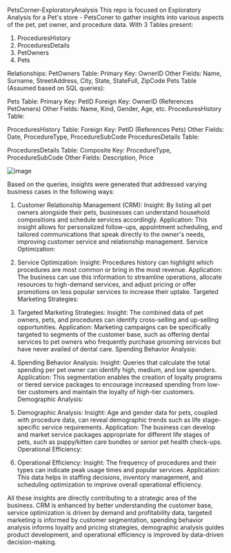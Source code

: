 PetsCorner-ExploratoryAnalysis
This repo is focused on Exploratory Analysis for a Pet's store - PetsConer to gather insights into various aspects of the pet, pet owner, and procedure data.
With 3 Tables present: 
1. ProceduresHistory
2. ProceduresDetails
3. PetOwners
4. Pets

Relationships:
PetOwners Table:
Primary Key: OwnerID
Other Fields: Name, Surname, StreetAddress, City, State, StateFull, ZipCode
Pets Table (Assumed based on SQL queries):

Pets Table: 
Primary Key: PetID
Foreign Key: OwnerID (References PetOwners)
Other Fields: Name, Kind, Gender, Age, etc.
ProceduresHistory Table:

ProceduresHistory Table:
Foreign Key: PetID (References Pets)
Other Fields: Date, ProcedureType, ProcedureSubCode
ProceduresDetails Table:

ProceduresDetails Table:
Composite Key: ProcedureType, ProcedureSubCode
Other Fields: Description, Price

![image](https://github.com/FarahFat/PetsCorner-ExploratoryAnalysis/assets/159918297/9344377a-a20a-4fcf-a86d-3dc06044bd0c)

Based on the queries, insights were generated that addressed varying business cases in the following ways:

1. Customer Relationship Management (CRM):
Insight: By listing all pet owners alongside their pets, businesses can understand household compositions and schedule services accordingly.
Application: This insight allows for personalized follow-ups, appointment scheduling, and tailored communications that speak directly to the owner's needs, improving customer service and relationship management.
Service Optimization:

2. Service Optimization:
Insight: Procedures history can highlight which procedures are most common or bring in the most revenue.
Application: The business can use this information to streamline operations, allocate resources to high-demand services, and adjust pricing or offer promotions on less popular services to increase their uptake.
Targeted Marketing Strategies:

3. Targeted Marketing Strategies:
Insight: The combined data of pet owners, pets, and procedures can identify cross-selling and up-selling opportunities.
Application: Marketing campaigns can be specifically targeted to segments of the customer base, such as offering dental services to pet owners who frequently purchase grooming services but have never availed of dental care.
Spending Behavior Analysis:

4. Spending Behavior Analysis:
Insight: Queries that calculate the total spending per pet owner can identify high, medium, and low spenders.
Application: This segmentation enables the creation of loyalty programs or tiered service packages to encourage increased spending from low-tier customers and maintain the loyalty of high-tier customers.
Demographic Analysis:

5. Demographic Analysis:
Insight: Age and gender data for pets, coupled with procedure data, can reveal demographic trends such as life stage-specific service requirements.
Application: The business can develop and market service packages appropriate for different life stages of pets, such as puppy/kitten care bundles or senior pet health check-ups.
Operational Efficiency:

6. Operational Efficiency:
Insight: The frequency of procedures and their types can indicate peak usage times and popular services.
Application: This data helps in staffing decisions, inventory management, and scheduling optimization to improve overall operational efficiency.

All these insights are directly contributing to a strategic area of the business. CRM is enhanced by better understanding the customer base, service optimization is driven by demand and profitability data, targeted marketing is informed by customer segmentation, spending behavior analysis informs loyalty and pricing strategies, demographic analysis guides product development, and operational efficiency is improved by data-driven decision-making.
